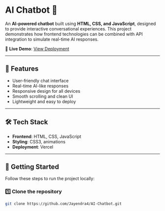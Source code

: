 # AI Chatbot 🤖  

An **AI-powered chatbot** built using **HTML, CSS, and JavaScript**, designed to provide interactive conversational experiences. This project demonstrates how frontend technologies can be combined with API integration to simulate real-time AI responses.  

🔗 **Live Demo**: [View Deployment](https://ai-chatbot-blue-zeta.vercel.app/)  

---

## 📌 Features  
- User-friendly chat interface  
- Real-time AI-like responses  
- Responsive design for all devices  
- Smooth scrolling and clean UI  
- Lightweight and easy to deploy  

---

## 🛠️ Tech Stack  
- **Frontend**: HTML, CSS, JavaScript  
- **Styling**: CSS3, animations  
- **Deployment**: Vercel  

---

## 🚀 Getting Started  

Follow these steps to run the project locally:  

### 1️⃣ Clone the repository  
```bash
git clone https://github.com/Jayendra4/AI-Chatbot.git



